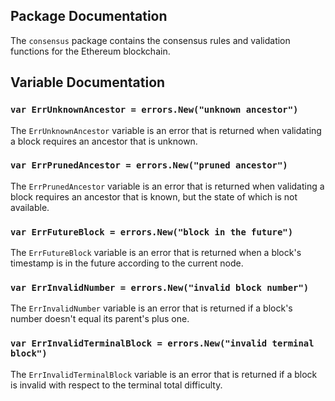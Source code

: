 ## Package Documentation

The `consensus` package contains the consensus rules and validation functions for the Ethereum blockchain.

## Variable Documentation

### `var ErrUnknownAncestor = errors.New("unknown ancestor")`

The `ErrUnknownAncestor` variable is an error that is returned when validating a block requires an ancestor that is unknown.

### `var ErrPrunedAncestor = errors.New("pruned ancestor")`

The `ErrPrunedAncestor` variable is an error that is returned when validating a block requires an ancestor that is known, but the state of which is not available.

### `var ErrFutureBlock = errors.New("block in the future")`

The `ErrFutureBlock` variable is an error that is returned when a block's timestamp is in the future according to the current node.

### `var ErrInvalidNumber = errors.New("invalid block number")`

The `ErrInvalidNumber` variable is an error that is returned if a block's number doesn't equal its parent's plus one.

### `var ErrInvalidTerminalBlock = errors.New("invalid terminal block")`

The `ErrInvalidTerminalBlock` variable is an error that is returned if a block is invalid with respect to the terminal total difficulty.